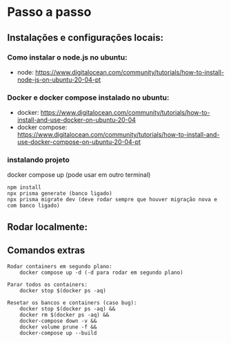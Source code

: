 # Passo a passo

## Instalações e configurações locais:

### Como instalar o node.js no ubuntu:

- node: https://www.digitalocean.com/community/tutorials/how-to-install-node-js-on-ubuntu-20-04-pt

### Docker e docker compose instalado no ubuntu:

- docker: https://www.digitalocean.com/community/tutorials/how-to-install-and-use-docker-on-ubuntu-20-04
- docker compose: https://www.digitalocean.com/community/tutorials/how-to-install-and-use-docker-compose-on-ubuntu-20-04-pt

### instalando projeto

docker compose up (pode usar em outro terminal)

```
npm install
npx prisma generate (banco ligado)
npx prisma migrate dev (deve rodar sempre que houver migração nova e com banco ligado)
```

## Rodar localmente:

## Comandos extras

    Rodar containers em segundo plano:
        docker compose up -d (-d para rodar em segundo plano)

    Parar todos os containers:
        docker stop $(docker ps -aq)

    Resetar os bancos e containers (caso bug):
        docker stop $(docker ps -aq) &&
        docker rm $(docker ps -aq) &&
        docker-compose down -v &&
        docker volume prune -f &&
        docker-compose up --build
